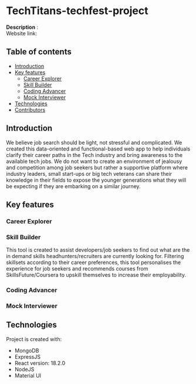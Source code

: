 # TechTitans-techfest-project

**Description** : 
<br>Website link: </br>

## Table of contents

- [Introduction](#introduction)
- [Key features](#key-features)
    - [Career Explorer](#career-explorer)
    - [Skill Builder](#skill-builder)
    - [Coding Advancer](#coding-advancer)
    - [Mock Interviewer](#mock-interviewer)
- [Technologies](#technologies)
- [Contributors](#contributors)


## Introduction

We believe job search should be light, not stressful and complicated. We created this data-oriented and functional-based web app to help individuals clarify their career paths in the Tech industry and bring awareness to the available tech jobs. We do not want to create an environment of jealousy and competition among job seekers but rather a supportive platform where industry leaders, small start-ups or big tech veterans can share their knowledge in their fields to expose the younger generations what they will be expecting if they are embarking on a similar journey. 


## Key features

### Career Explorer

### Skill Builder
This tool is created to assist developers/job seekers to find out what are the in demand skills headhunters/recruiters are currently looking for. Filtering skillsets according to their career preferences, this tool personalises the experience for job seekers and recommends courses from SkillsFuture/Coursera to upskill themselves to increase their employability.

### Coding Advancer

### Mock Interviewer



## Technologies

Project is created with:

- MongoDB
- ExpressJS
- React version: 18.2.0
- NodeJS
- Material UI
